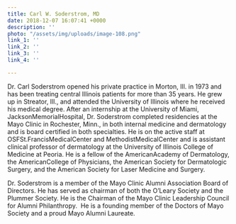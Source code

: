 ```yaml
---
title: Carl W. Soderstrom, MD
date: 2018-12-07 16:07:41 +0000
description: ''
photo: "/assets/img/uploads/image-108.png"
link_1: ''
link_2: ''
link_3: ''
link_4: ''

---
```

Dr. Carl Soderstrom opened his private practice in Morton, Ill. in 1973 and has been treating central Illinois patients for more than 35 years. He grew up in Streator, Ill., and attended the University of Illinois where he received his medical degree. After an internship at the University of Miami, JacksonMemorialHospital, Dr. Soderstrom completed residencies at the Mayo Clinic in Rochester, Minn., in both internal medicine and dermatology and is board certified in both specialties. He is on the active staff at OSFSt.FrancisMedicalCenter and MethodistMedicalCenter and is assistant clinical professor of dermatology at the University of Illinois College of Medicine at Peoria. He is a fellow of the AmericanAcademy of Dermatology, the AmericanCollege of Physicians, the American Society for Dermatologic Surgery, and the American Society for Laser Medicine and Surgery.

Dr. Soderstrom is a member of the Mayo Clinic Alumni Association Board of Directors. He has served as chairman of both the O’Leary Society and the Plummer Society. He is the Chairman of the Mayo Clinic Leadership Council for Alumni Philanthropy.  He is a founding member of the Doctors of Mayo Society and a proud Mayo Alumni Laureate.
